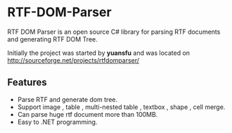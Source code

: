 # RTF-DOM-Parser
RTF DOM Parser is an open source C# library for parsing RTF documents and generating RTF DOM Tree.

Initially the project was started by **yuansfu** and was located on http://sourceforge.net/projects/rtfdomparser/

## Features
* Parse RTF and generate dom tree.
* Support image , table , multi-nested table , textbox , shape , cell merge.
* Can parse huge rtf document more than 100MB.
* Easy to .NET programming.
